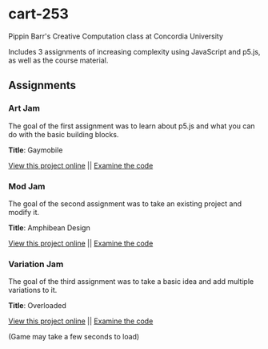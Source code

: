 # cart-253
Pippin Barr's Creative Computation class at Concordia University 

Includes 3 assignments of increasing complexity using JavaScript and p5.js, as well as the course material. 

## Assignments 

### Art Jam
The goal of the first assignment was to learn about p5.js and what you can do with the basic building blocks. 

**Title**: Gaymobile 

[View this project online](https://dianaedvi.github.io/cart-253/Assignments/Art-Jam/) || [Examine the code](https://github.com/DianaEdvi/cart-253/tree/main/Assignments/Art-Jam) 

### Mod Jam
The goal of the second assignment was to take an existing project and modify it.  

**Title**: Amphibean Design 

[View this project online](https://dianaedvi.github.io/cart-253/Assignments/Mod-Jam/) || [Examine the code](https://github.com/DianaEdvi/cart-253/tree/main/Assignments/Mod-Jam) 

### Variation Jam
The goal of the third assignment was to take a basic idea and add multiple variations to it. 

**Title**: Overloaded 

[View this project online](https://dianaedvi.github.io/cart-253/Assignments/Variation-Jam/) || [Examine the code](https://github.com/DianaEdvi/cart-253/tree/main/Assignments/Variation-Jam) 

(Game may take a few seconds to load) 


